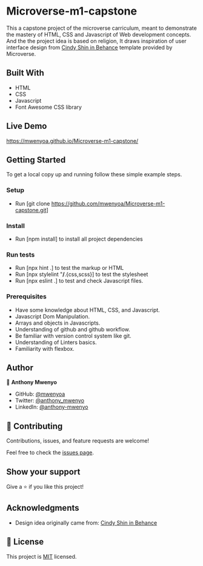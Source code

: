 # Microverse-m1-capstone
This a capstone project of the microverse carriculum, meant to demonstrate the mastery of HTML, CSS and Javascript of Web development concepts. And the the project idea is based on religion, It draws  inspiration of user interface design from [Cindy Shin in Behance](https://www.behance.net/adagio07)  template provided by Microverse.

## Built With

- HTML
- CSS
- Javascript
- Font Awesome CSS library

## Live Demo
https://mwenyoa.github.io/Microverse-m1-capstone/
## Getting Started
To get a local copy up and running follow these simple example steps.

### Setup
- Run [git clone https://github.com/mwenyoa/Microverse-m1-capstone.git] 
### Install
- Run [npm install] to install all project dependencies

### Run tests
- Run [npx hint .] to test the markup or HTML
- Run [npx stylelint "**/**.{css,scss}] to test the stylesheet
- Run [npx eslint .] to test and check Javascript files.

### Prerequisites
- Have some knowledge about HTML, CSS, and Javascript.
- Javascript Dom Manipulation.
- Arrays and objects in Javascripts.
- Understanding of github and github workflow.
- Be familiar with version control system like git.
- Understanding of Linters basics.
- Familiarity with flexbox.

## Author

👤 **Anthony Mwenyo**

- GitHub: [@mwenyoa](https://github.com/mwenyoa)
- Twitter: [@anthony_mwenyo](https://twitter.com/anthony_mwenyo)
- LinkedIn: [@anthony-mwenyo](https://www.linkedin.com/in/anthony-mwenyo-710318131/)


## 🤝 Contributing

Contributions, issues, and feature requests are welcome!

Feel free to check the [issues page](../../issues/).

## Show your support

Give a ⭐️ if you like this project!

## Acknowledgments
- Design idea originally came from: 
  [Cindy Shin in Behance](https://www.behance.net/adagio07)

## 📝 License

This project is [MIT](./MIT.md) licensed.
